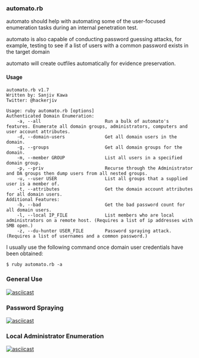 ### automato.rb

automato should help with automating some of the user-focused enumeration tasks during an internal penetration test.

automato is also capable of conducting password guessing attacks, for example, testing to see if a list of users with a common password exists in the target domain

automato will create outfiles automatically for evidence preservation.

#### Usage
~~~
automato.rb v1.7
Written by: Sanjiv Kawa
Twitter: @hackerjiv

Usage: ruby automato.rb [options]
Authenticated Domain Enumeration:
    -a, --all                        Run a bulk of automato's features. Enumerate all domain groups, administrators, computers and user account attributes.
    -d, --domain-users               Get all domain users in the domain.
    -g, --groups                     Get all domain groups for the domain.
    -m, --member GROUP               List all users in a specified domain group.
    -p, --priv                       Recurse through the Administrator and DA groups then dump users from all nested groups.
    -u, --user USER                  List all groups that a supplied user is a member of.
    -t, --attributes                 Get the domain account attributes for all domain users.
Additional Features:
    -b, --bad                        Get the bad password count for all domain users.
    -l, --local IP_FILE              List members who are local administrators on a remote host. (Requires a list of ip addresses with SMB open.)
    -z, --du-hunter USER_FILE        Password spraying attack. (Requires a list of usernames and a common password.)
~~~

I usually use the following command once domain user credentials have been obtained:
~~~
$ ruby automato.rb -a
~~~

### General Use
[![asciicast](https://asciinema.org/a/KgGBaXEEuGOEO5cvQxVlM1rs7.png)](https://asciinema.org/a/KgGBaXEEuGOEO5cvQxVlM1rs7)

### Password Spraying
[![asciicast](https://asciinema.org/a/74HrwKGq6gsjuhIpkyrokVAFT.png)](https://https://asciinema.org/a/74HrwKGq6gsjuhIpkyrokVAFT)

### Local Administrator Enumeration
[![asciicast](https://asciinema.org/a/kve2sdSSqGY9MRNo7RfwHAd4b.png)](https://asciinema.org/a/kve2sdSSqGY9MRNo7RfwHAd4b)
